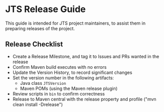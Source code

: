 # JTS Release Guide

This guide is intended for JTS project maintainers, 
to assist them in preparing releases of the project.

## Release Checklist

* Create a Release Milestone, and tag it to Issues and PRs wanted in the release
* Confirm Maven build executes with no errors
* Update the Version History, to record significant changes
* Set the version number in the following artifacts:
  * Java class `JTSVersion`
  * Maven POMs (using the Maven release plugin)
* Review scripts in `bin` to confirm correctness
* Release to Maven central with the release property and profile ("mvn clean install -Drelease")

